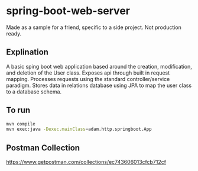 # spring-boot-web-server

Made as a sample for a friend, specific to a side project. Not production ready.

## Explination

A basic sping boot web application based around the creation, modification, and deletion of the User class. Exposes api through built in request mapping. Processes requests using the standard controller/service paradigm. Stores data in relations database using JPA to map the user class to a database schema.

## To run

```bash
mvn compile
mvn exec:java -Dexec.mainClass=adam.http.springboot.App
```
## Postman Collection

https://www.getpostman.com/collections/ec743606013cfcb712cf
